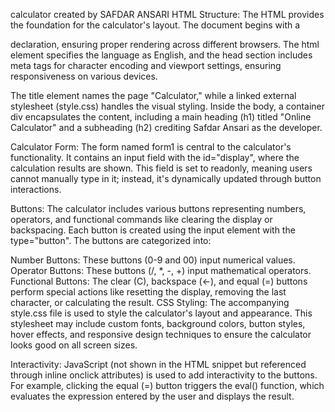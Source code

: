 calculator created by SAFDAR ANSARI
HTML Structure:
The HTML provides the foundation for the calculator's layout. The document begins with a 
<!DOCTYPE html> declaration, ensuring proper rendering across different browsers. The html element specifies the language as English, and the head section includes meta tags for character encoding and viewport settings, ensuring responsiveness on various devices.

The title element names the page "Calculator," while a linked external stylesheet (style.css) handles the visual styling. Inside the body, a container div encapsulates the content, including a main heading (h1) titled "Online Calculator" and a subheading (h2) crediting Safdar Ansari as the developer.

Calculator Form:
The form named form1 is central to the calculator's functionality. It contains an input field with the id="display", where the calculation results are shown. This field is set to readonly, meaning users cannot manually type in it; instead, it's dynamically updated through button interactions.

Buttons:
The calculator includes various buttons representing numbers, operators, and functional commands like clearing the display or backspacing. Each button is created using the input element with the type="button". The buttons are categorized into:

Number Buttons: 
These buttons (0-9 and 00) input numerical values.
Operator Buttons: These buttons (/, *, -, +) input mathematical operators.
Functional Buttons: The clear (C), backspace (←), and equal (=) buttons perform special actions like resetting the display, removing the last character, or calculating the result.
CSS Styling:
The accompanying style.css file is used to style the calculator's layout and appearance. This stylesheet may include custom fonts, background colors, button styles, hover effects, and responsive design techniques to ensure the calculator looks good on all screen sizes.

Interactivity:
JavaScript (not shown in the HTML snippet but referenced through inline onclick attributes) is used to add interactivity to the buttons. For example, clicking the equal (=) button triggers the eval() function, which evaluates the expression entered by the user and displays the result.
